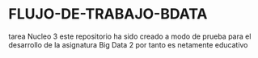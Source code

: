 # FLUJO-DE-TRABAJO-BDATA
tarea Nucleo 3
este repositorio ha sido creado a modo de prueba para el desarrollo de la asignatura Big Data 2 por tanto es netamente educativo 
